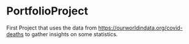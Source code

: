 # PortfolioProject

First Project that uses the data from https://ourworldindata.org/covid-deaths to gather insights on some statistics.
